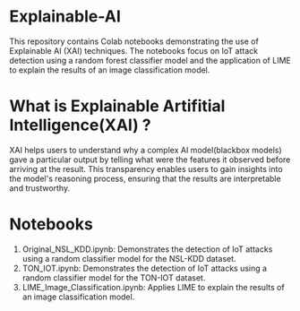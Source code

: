 # Explainable-AI
This repository contains Colab notebooks demonstrating the use of Explainable AI (XAI) techniques. The notebooks focus on IoT attack detection using a random forest classifier model and the application of LIME to explain the results of an image classification model.

# What is Explainable Artifitial Intelligence(XAI) ?
XAI helps users to understand why a complex AI model(blackbox models) gave a particular output by telling what were the features it observed before arriving at the result. This transparency enables users to gain insights into the model's reasoning process, ensuring that the results are interpretable and trustworthy.

# Notebooks
1. Original_NSL_KDD.ipynb: Demonstrates the detection of IoT attacks using a random classifier model for the NSL-KDD dataset.
2. TON_IOT.ipynb: Demonstrates the detection of IoT attacks using a random classifier model for the TON-IOT dataset.
3. LIME_Image_Classification.ipynb: Applies LIME to explain the results of an image classification model.
